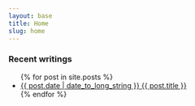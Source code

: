 ```yaml
---
layout: base
title: Home
slug: home
---
```

### Recent writings

<ul class="nav nav--stacked list">
{% for post in site.posts %}
<li>
<a href="{{ post.url }}">
  <date class="date milli">{{ post.date | date_to_long_string }}</date>
  <span class="title">{{ post.title }}</span>
</a>
</li>
{% endfor %}
</ul>